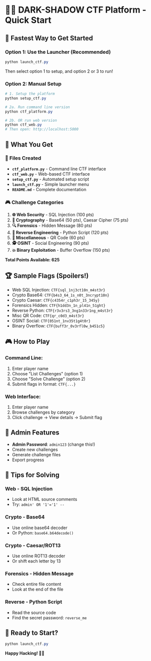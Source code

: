 # 🏴‍☠️ DARK-SHADOW CTF Platform - Quick Start

## 🚀 Fastest Way to Get Started

### Option 1: Use the Launcher (Recommended)
```powershell
python launch_ctf.py
```
Then select option 1 to setup, and option 2 or 3 to run!

### Option 2: Manual Setup
```powershell
# 1. Setup the platform
python setup_ctf.py

# 2a. Run command line version
python ctf_platform.py

# 2b. OR run web version
python ctf_web.py
# Then open: http://localhost:5000
```

## 🎯 What You Get

### 📁 Files Created
- **`ctf_platform.py`** - Command line CTF interface
- **`ctf_web.py`** - Web-based CTF interface 
- **`setup_ctf.py`** - Automated setup script
- **`launch_ctf.py`** - Simple launcher menu
- **`README.md`** - Complete documentation

### 🎮 Challenge Categories
1. **🌐 Web Security** - SQL Injection (100 pts)
2. **🔐 Cryptography** - Base64 (50 pts), Caesar Cipher (75 pts)
3. **🔍 Forensics** - Hidden Message (80 pts)
4. **🔄 Reverse Engineering** - Python Script (120 pts)
5. **🎯 Miscellaneous** - QR Code (60 pts)
6. **🕵️ OSINT** - Social Engineering (90 pts)
7. **💥 Binary Exploitation** - Buffer Overflow (150 pts)

**Total Points Available: 625**

## 🏆 Sample Flags (Spoilers!)

- Web SQL Injection: `CTF{sql_1nj3ct10n_m4st3r}`
- Crypto Base64: `CTF{b4s3_64_1s_n0t_3ncrypt10n}`
- Crypto Caesar: `CTF{c4354r_c1ph3r_15_345y}`
- Forensics Hidden: `CTF{h1dd3n_1n_pl41n_51ght}`
- Reverse Python: `CTF{r3v3rs3_3ng1n33r1ng_m4st3r}`
- Misc QR Code: `CTF{qr_c0d3_m4st3r}`
- OSINT Social: `CTF{051nt_1nv35t1g4t0r}`
- Binary Overflow: `CTF{buff3r_0v3rfl0w_b451c5}`

## 🎮 How to Play

### Command Line:
1. Enter player name
2. Choose "List Challenges" (option 1)
3. Choose "Solve Challenge" (option 2)
4. Submit flags in format: `CTF{...}`

### Web Interface:
1. Enter player name
2. Browse challenges by category
3. Click challenge → View details → Submit flag

## 🔧 Admin Features

- **Admin Password**: `admin123` (change this!)
- Create new challenges
- Generate challenge files
- Export progress

## 🎯 Tips for Solving

### Web - SQL Injection
- Look at HTML source comments
- Try: `admin' OR '1'='1' --`

### Crypto - Base64
- Use online base64 decoder
- Or Python: `base64.b64decode()`

### Crypto - Caesar/ROT13
- Use online ROT13 decoder
- Or shift each letter by 13

### Forensics - Hidden Message
- Check entire file content
- Look at the end of the file

### Reverse - Python Script
- Read the source code
- Find the secret password: `reverse_me`

## 🚀 Ready to Start?

```powershell
python launch_ctf.py
```

**Happy Hacking! 🏴‍☠️**
